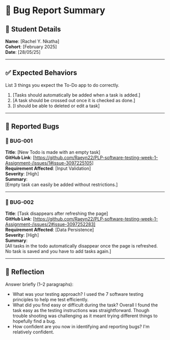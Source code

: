 # 🐞 Bug Report Summary

## 🧾 Student Details  
**Name**: [Rachel Y. Nkatha]  
**Cohort**: [February 2025]  
**Date**: [28/05/25]

---

## ✅ Expected Behaviors  
List 3 things you expect the To-Do app to do correctly.

1. [Tasks should automatically be added when a task is added.]  
2. [A task should be crossed out once it is checked as done.]
3. [I should be able to deleted or edit a task]

---

## 🐛 Reported Bugs  

### 🐞 BUG-001  
**Title**: [New Todo is made with an empty task]  
**GitHub Link**: [https://github.com/Raeyn22/PLP-software-testing-week-1-Assignment-/issues/1#issue-3097225105]  
**Requirement Affected**: [Input Validation]  
**Severity**: [High]  
**Summary**:  
[Empty task can easily be added without restrictions.]

---

### 🐞 BUG-002  
**Title**: [Task disappears after refreshing the page]  
**GitHub Link**: [https://github.com/Raeyn22/PLP-software-testing-week-1-Assignment-/issues/2#issue-3097252283]  
**Requirement Affected**: [Data Persistence]  
**Severity**: [High]  
**Summary**:  
[All tasks in the todo automatically disappear once the page is refreshed. No task is saved and you have to add tasks again.]

---

## 💭 Reflection  

Answer briefly (1–2 paragraphs):

- What was your testing approach?
  I used the 7 software testing principles to help me test efficiently. 
- What did you find easy or difficult during the task?
Overall I found the task easy as the testing instructions was straightforward. Though trouble shooting was challenging as it meant trying different things to hopefully find a bug.
- How confident are you now in identifying and reporting bugs?
I'm relatively confident.
